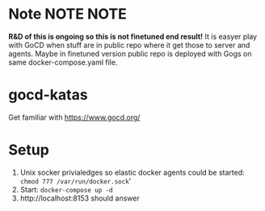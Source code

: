 # Note NOTE **NOTE**
**R&D of this is ongoing so this is not finetuned end result!** It is easyer play with GoCD when stuff are in public repo where it get those to server and agents. Maybe in finetuned version public repo is deployed with Gogs on same docker-compose.yaml file.

# gocd-katas
Get familiar with https://www.gocd.org/

# Setup
1. Unix socker privialedges so elastic docker agents could be started: ```chmod 777 /var/run/docker.sock```'
1. Start:  ```docker-compose up -d ```
1. http://localhost:8153 should answer
